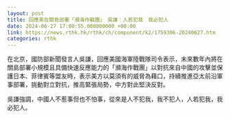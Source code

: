 ```yaml
---
layout: post
title: 回應美在關島部署「瀕海作戰團」　吳謙︰人若犯我　我必犯人
date: 2024-06-27 17:00:55.000000000 +08:00
link: https://news.rthk.hk/rthk/ch/component/k2/1759306-20240627.htm
categories: rthk
---
```


在北京，國防部新聞發言人吳謙，回應美國海軍陸戰隊司令表示，未來數年內將在關島部署小規模且具備快速反應能力的「瀕海作戰團」以對抗來自中國的攻擊並保護日本、菲律賓等盟友時，表示美方以莫須有的威脅為藉口，持續推進亞太前沿軍事部署，挑動對立對抗，推高緊張局勢，中方對此堅決反對。

吳謙強調，中國人不惹事但也不怕事，從來是人不犯我，我不犯人，人若犯我，我必犯人。

